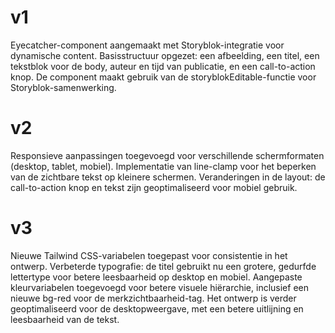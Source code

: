 # v1
Eyecatcher-component aangemaakt met Storyblok-integratie voor dynamische content.
Basisstructuur opgezet: een afbeelding, een titel, een tekstblok voor de body, auteur en tijd van publicatie, en een call-to-action knop.
De component maakt gebruik van de storyblokEditable-functie voor Storyblok-samenwerking.

# v2
Responsieve aanpassingen toegevoegd voor verschillende schermformaten (desktop, tablet, mobiel).
Implementatie van line-clamp voor het beperken van de zichtbare tekst op kleinere schermen.
Veranderingen in de layout: de call-to-action knop en tekst zijn geoptimaliseerd voor mobiel gebruik.

# v3
Nieuwe Tailwind CSS-variabelen toegepast voor consistentie in het ontwerp.
Verbeterde typografie: de titel gebruikt nu een grotere, gedurfde lettertype voor betere leesbaarheid op desktop en mobiel.
Aangepaste kleurvariabelen toegevoegd voor betere visuele hiërarchie, inclusief een nieuwe bg-red voor de merkzichtbaarheid-tag.
Het ontwerp is verder geoptimaliseerd voor de desktopweergave, met een betere uitlijning en leesbaarheid van de tekst.
